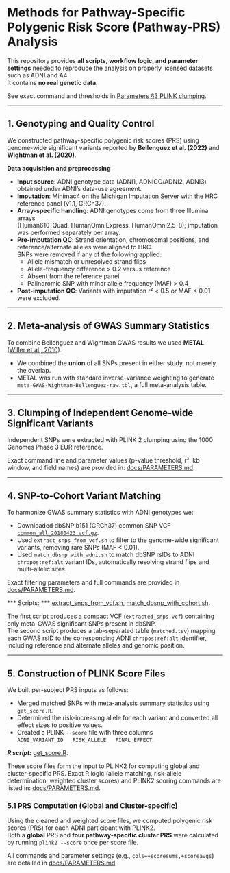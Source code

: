 # Methods for Pathway-Specific Polygenic Risk Score (Pathway-PRS) Analysis

This repository provides **all scripts, workflow logic, and parameter settings** needed to reproduce
the analysis on properly licensed datasets such as ADNI and A4.  
It contains **no real genetic data**.

See exact command and thresholds in [Parameters §3 PLINK clumping](PARAMETERS.md#3-plink-clumping).

---

## 1. Genotyping and Quality Control

We constructed pathway-specific polygenic risk scores (PRS) using genome-wide significant
variants reported by **Bellenguez et al. (2022)** and **Wightman et al. (2020)**.

**Data acquisition and preprocessing**

- **Input source**: ADNI genotype data (ADNI1, ADNIGO/ADNI2, ADNI3) obtained under ADNI’s data-use agreement.
- **Imputation**: Minimac4 on the Michigan Imputation Server with the HRC reference panel (v1.1, GRCh37).
- **Array-specific handling**: ADNI genotypes come from three Illumina arrays  
  (Human610-Quad, HumanOmniExpress, HumanOmni2.5-8); imputation was performed separately per array.
- **Pre-imputation QC**: Strand orientation, chromosomal positions, and reference/alternate alleles
  were aligned to HRC.  
  SNPs were removed if any of the following applied:
  - Allele mismatch or unresolved strand flips
  - Allele-frequency difference > 0.2 versus reference
  - Absent from the reference panel
  - Palindromic SNP with minor allele frequency (MAF) > 0.4
- **Post-imputation QC**: Variants with imputation r² < 0.5 or MAF < 0.01 were excluded.

---

## 2. Meta-analysis of GWAS Summary Statistics

To combine Bellenguez and Wightman GWAS results we used **METAL**
([Willer et al., 2010](https://genome.sph.umich.edu/wiki/METAL)).

- We combined the **union** of all SNPs present in either study, not merely the overlap.
- METAL was run with standard inverse-variance weighting to generate
  `meta-GWAS-Wightman-Bellenguez-raw.tbl`, a full meta-analysis table.
  
---
## 3. Clumping of Independent Genome-wide Significant Variants

Independent SNPs were extracted with PLINK 2 clumping using the 1000 Genomes Phase 3 EUR reference.

Exact command line and parameter values (p-value threshold, r², kb window, and field names)
are provided in: [docs/PARAMETERS.md](PARAMETERS.md#3-clumping-of-independent-genome-wide-significant-variants).
  
---

## 4. SNP-to-Cohort Variant Matching
To harmonize GWAS summary statistics with ADNI genotypes we:

- Downloaded dbSNP b151 (GRCh37) common SNP VCF  
  [`common_all_20180423.vcf.gz`](https://ftp.ncbi.nih.gov/snp/organisms/human_9606_b151_GRCh37p13/VCF/common_all_20180423.vcf.gz).
- Used `extract_snps_from_vcf.sh` to filter to the genome-wide significant variants, removing rare SNPs (MAF < 0.01).
- Used `match_dbsnp_with_adni.sh` to match dbSNP rsIDs to ADNI `chr:pos:ref:alt` variant IDs, automatically resolving strand flips and multi-allelic sites.

Exact filtering parameters and full commands are provided in  
[docs/PARAMETERS.md](PARAMETERS.md#4-snp-to-cohort-variant-matching).

*** Scripts: ***
[extract_snps_from_vcf.sh](../scripts/20_match/extract_snps_from_vcf.sh),
[match_dbsnp_with_cohort.sh](../scripts/20_match/match_dbsnp_with_cohort.sh).

The first script produces a compact VCF (`extracted_snps.vcf`) containing only meta-GWAS significant SNPs present in dbSNP.  
The second script produces a tab-separated table (`matched.tsv`) mapping each GWAS rsID to the corresponding ADNI `chr:pos:ref:alt` identifier, including reference and alternate alleles and genomic position.

---

## 5. Construction of PLINK Score Files

We built per-subject PRS inputs as follows:

- Merged matched SNPs with meta-analysis summary statistics using `get_score.R`.
- Determined the risk-increasing allele for each variant and converted all effect sizes to positive values.
- Created a PLINK `--score` file with three columns  
  `ADNI_VARIANT_ID   RISK_ALLELE   FINAL_EFFECT`.

***R script:*** [get_score.R](../scripts/30_scores/get_score.R).

These score files form the input to PLINK2 for computing global and cluster-specific PRS. Exact R logic (allele matching, risk-allele determination, weighted cluster scores) and PLINK2 scoring commands are listed in: [docs/PARAMETERS.md](PARAMETERS.md#5-construction-of-plink-score-files).

### 5.1 PRS Computation (Global and Cluster-specific)

Using the cleaned and weighted score files, we computed polygenic risk scores (PRS)
for each ADNI participant with PLINK2.  
Both a **global** PRS and **four pathway-specific cluster PRS** were calculated by
running `plink2 --score` once per score file.

All commands and parameter settings (e.g., `cols=+scoresums,+scoreavgs`)
are detailed in [docs/PARAMETERS.md](PARAMETERS.md#51-plink-score-calculation-global-and-cluster-specific).
